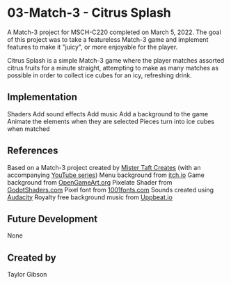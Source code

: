 # 03-Match-3 - Citrus Splash
A Match-3 project for MSCH-C220 completed on March 5, 2022. The goal of this project was to take a featureless Match-3 game and implement features to make it "juicy", or more enjoyable for the player.

Citrus Splash is a simple Match-3 game where the player matches assorted citrus fruits for a minute straight, attempting to make as many matches as possible in order to collect ice cubes for an icy, refreshing drink.

## Implementation
Shaders
Add sound effects
Add music
Add a background to the game
Animate the elements when they are selected
Pieces turn into ice cubes when matched


## References
Based on a Match-3 project created by [Mister Taft Creates](https://github.com/mistertaftcreates/Godot_match_3) (with an accompanying [YouTube series](https://www.youtube.com/playlist?list=PL4vbr3u7UKWqwQlvwvgNcgDL1p_3hcNn2))
Menu background from [itch.io](https://cartooncoffee.itch.io/sunnycloud)
Game background from [OpenGameArt.org](https://opengameart.org/content/sunny-background)
Pixelate Shader from [GodotShaders.com](https://godotshaders.com/shader/pixelate/)
Pixel font from [1001fonts.com](https://www.1001fonts.com/pixel-fonts.html)
Sounds created using [Audacity](https://www.audacityteam.org)
Royalty free background music from [Uppbeat.io](https://uppbeat.io/browse/music/gaming)

## Future Development
None

## Created by
Taylor Gibson

